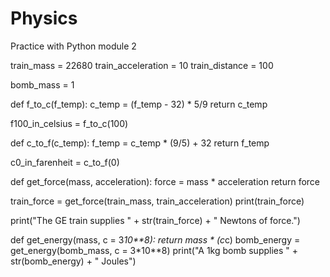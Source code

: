 # Physics
Practice with Python module 2

train_mass = 22680
train_acceleration = 10
train_distance = 100

bomb_mass = 1

def f_to_c(f_temp):
  c_temp = (f_temp - 32) * 5/9
  return c_temp

f100_in_celsius = f_to_c(100)

def c_to_f(c_temp):
  f_temp = c_temp * (9/5) + 32
  return f_temp

c0_in_farenheit = c_to_f(0)

def get_force(mass, acceleration):
  force = mass * acceleration
  return force

train_force = get_force(train_mass, train_acceleration)
print(train_force)

print("The GE train supplies " + str(train_force) + " Newtons of force.")

def get_energy(mass, c = 3*10**8):
  return mass * (c*c)
bomb_energy = get_energy(bomb_mass, c = 3*10**8)
print("A 1kg bomb supplies " + str(bomb_energy) + " Joules")
